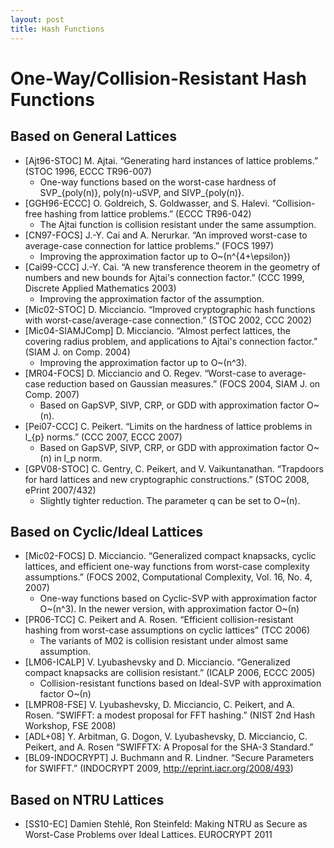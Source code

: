 ```yaml
---
layout: post
title: Hash Functions
---
```


# One-Way/Collision-Resistant Hash Functions

## Based on General Lattices

* [Ajt96-STOC] M. Ajtai. &ldquo;Generating hard instances of lattice problems.&rdquo; (STOC 1996, ECCC TR96-007)
    * One-way functions based on the worst-case hardness of SVP_{poly(n)}, poly(n)-uSVP, and SIVP_{poly(n)}.
* [GGH96-ECCC] O. Goldreich, S. Goldwasser, and S. Halevi. &ldquo;Collision-free hashing from lattice problems.&rdquo; (ECCC TR96-042)
    * The Ajtai function is collision resistant under the same assumption.
* [CN97-FOCS] J.-Y. Cai and A. Nerurkar. &ldquo;An improved worst-case to average-case connection for lattice problems.&rdquo; (FOCS 1997)
    * Improving the approximation factor up to O~(n^{4+\epsilon})
* [Cai99-CCC] J.-Y. Cai. &ldquo;A new transference theorem in the geometry of numbers and new bounds for Ajtai's connection factor.&rdquo; (CCC 1999, Discrete Applied Mathematics 2003)
    * Improving the approximation factor of the assumption.
* [Mic02-STOC] D. Micciancio. &ldquo;Improved cryptographic hash functions with worst-case/average-case connection.&rdquo; (STOC 2002, CCC 2002)
* [Mic04-SIAMJComp] D. Micciancio. &ldquo;Almost perfect lattices, the covering radius problem, and applications to Ajtai's connection factor.&rdquo; (SIAM J. on Comp. 2004)
    * Improving the approximation factor up to O~(n^3).
* [MR04-FOCS] D. Micciancio and O. Regev. &ldquo;Worst-case to average-case reduction based on Gaussian measures.&rdquo; (FOCS 2004, SIAM J. on Comp. 2007)
    * Based on GapSVP, SIVP, CRP, or GDD with approximation factor O~(n).
* [Pei07-CCC] C. Peikert. &ldquo;Limits on the hardness of lattice problems in l_{p} norms.&rdquo; (CCC 2007, ECCC 2007)
    * Based on GapSVP, SIVP, CRP, or GDD with approximation factor O~(n) in l_p norm.
* [GPV08-STOC] C. Gentry, C. Peikert, and V. Vaikuntanathan. &ldquo;Trapdoors for hard lattices and new cryptographic constructions.&rdquo; (STOC 2008, ePrint 2007/432)
    * Slightly tighter reduction. The parameter q can be set to O~(n).


## Based on Cyclic/Ideal Lattices

* [Mic02-FOCS] D. Micciancio. &ldquo;Generalized compact knapsacks, cyclic lattices, and efficient one-way functions from worst-case complexity assumptions.&rdquo; (FOCS 2002, Computational Complexity, Vol. 16, No. 4, 2007)
    * One-way functions based on Cyclic-SVP with approximation factor O~(n^3). In the newer version, with approximation factor O~(n)
* [PR06-TCC] C. Peikert and A. Rosen. &ldquo;Efficient collision-resistant hashing from worst-case assumptions on cyclic lattices&rdquo; (TCC 2006)
    * The variants of M02 is collision resistant under almost same assumption.
* [LM06-ICALP] V. Lyubashevsky and D. Micciancio. &ldquo;Generalized compact knapsacks are collision resistant.&rdquo; (ICALP 2006, ECCC 2005)
    * Collision-resistant functions based on Ideal-SVP with approximation factor O~(n)
* [LMPR08-FSE] V. Lyubashevsky, D. Micciancio, C. Peikert, and A. Rosen. &ldquo;SWIFFT: a modest proposal for FFT hashing.&rdquo; (NIST 2nd Hash Workshop, FSE 2008)
* [ADL+08] Y. Arbitman, G. Dogon, V. Lyubashevsky, D. Micciancio, C. Peikert, and A. Rosen &ldquo;SWIFFTX: A Proposal for the SHA-3 Standard.&rdquo;
* [BL09-INDOCRYPT] J. Buchmann and R. Lindner. &ldquo;Secure Parameters for SWIFFT.&rdquo; (INDOCRYPT 2009, http://eprint.iacr.org/2008/493)

## Based on NTRU Lattices

* [SS10-EC] Damien Stehlé, Ron Steinfeld: Making NTRU as Secure as Worst-Case Problems over Ideal Lattices. EUROCRYPT 2011
